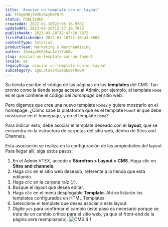```yaml
---
title: 'Asociar un template con un layout'
id: 7CkgOHRj7DVbsRxyR8YQrK
status: PUBLISHED
createdAt: 2022-01-10T22:05:16.978Z
updatedAt: 2023-03-28T12:47:10.787Z
publishedAt: 2023-03-28T12:47:10.787Z
firstPublishedAt: 2022-01-10T22:10:43.500Z
contentType: tutorial
productTeam: Marketing & Merchandising
author: 1DedyaVUPp5wLAvjY7wKKv
slug: asociar-un-template-con-un-layout
locale: es
legacySlug: asociar-un-template-con-un-layout
subcategory: 2g6LxtasS4iSeGEqeYUuGW
---
```


Su tienda escribe el código de las páginas en los **templates** del CMS. Tan pronto como la tienda tenga acceso al Admin, por ejemplo, el template `Home` es el que contiene el código del *homepage* del sitio web.

Pero digamos que crea una nuevo template `Home2` y quiere mostrarlo en el homepage. ¿Cómo sabe la plataforma que es el template `Home2` el que debe mostrarse en el homepage, y no el template `Home`?

Para indicar esto, debe asociar el template deseado con el **layout**, que se encuentra en la estructura de carpetas del sitio web, dentro de Sites and Channels.

Esta asociación se realiza en la configuración de las propiedades del layout. Para llegar allí, siga estos pasos:

1. En el Admin VTEX, accede a **Storefron > Layout > CMS**. Haga clic en **Sites and channels**.
2. Haga clic en el sitio web deseado, referente a la tienda que está editando.
3. Haga clic en la carpeta raíz (`/`).
4. Busque el layout que desea editar. 
5. Haga clic en el menú desplegable **Template**. Ahí se listarán los templates configurados en HTML Templates.
6. Seleccione el template que desea asociar a este layout.
7. Digite `yes` para confirmar el cambio (este paso es necesario porque se trata de un cambio crítico para el sitio web, ya que el front-end de la página será reemplazado). 
![CMS 4 1](//images.ctfassets.net/alneenqid6w5/6ZaVxrZUn0cegcQni61zsc/58fd2f24e7b8b36636b0088d945c1204/CMS_4_1.png)
